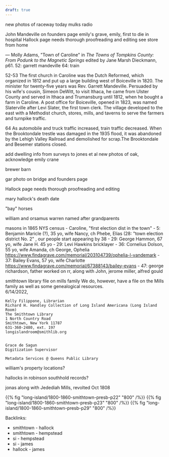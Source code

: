 ```yaml
---
draft: true
---
```



new photos of raceway today
mulks radio


John Mandeville on founders page
emily's grave,
emily, first to die in hospital
Hallock page needs thorough proofreading and editing
see store from home

— Molly Adams, "Town of Caroline" in <em>The Towns of Tompkins County: From Podunk to the Magnetic Springs</em> edited by Jane Marsh Dieckmann, p61.
52: garrett mandeville
64: train

52-53
The first church in Caroline was the Dutch Reformed, which organized in 1812 and put up a large building west of Boiceville in 1820. The minister for twenty-five years was Rev. Garrett Mandeville. Persuaded by his wife's cousin, Simeon DeWitt, to visit Ithaca, he came from Ulster County and served in Ithaca and Trumansburg until 1812, when he bought a farm in Caroline. A post office for Boiceville, opened in 1823, was named Slaterville after Levi Slater, the first town clerk. The village developed to the east with a Methodist church, stores, mills, and taverns to serve the farmers and turnpike traffic.


64
As automobile and truck traffic increased, train traffic decreased. When the Brooktondale trestle was damaged in the 1935 flood, it was abandoned by the Lehigh Valley Railroad and demolished for scrap.The Brooktondale and Besemer stations closed.


add dwelling info from surveys to jones et al
new photos of oak,
acknowledge emily crane

brewer barn

gar photo on bridge and founders page 

Hallock page needs thorough proofreading and editing

mary hallock's death date

"bay" horses

william and orsamus warren named after grandparents


masons in 1865 NYS census
    - Caroline, "first election dist in the town"
        - 5: Benjamin Maricle (?), 35  yo, wife Nancy, ch Phebe, Elias 
        (28: "town election district No. 2" , our people start appearing by 38
        - 29: George Hammon, 67 yo, wife Jane H. 45 yo
        - 29: Levi Hawkins bricklayer
        - 36: Cornelius Dolson, 55 yo, wife Amanda, ch George, Ophelia
            https://www.findagrave.com/memorial/203104739/ophelia-l-vandemark
        - 37: Bailey Evans, 57 yo, wife Charlotte
            https://www.findagrave.com/memorial/67388143/bailey-evans
        - 47: george richardson, father worked on rr, along with John, jerome miller, alfred gould 



smithtown library file on mills family
  We do, however, have a file on the Mills family as well as some genealogical resources.  
  6/14/2022,  
  
    Kelly Filippone, Librarian
    Richard H. Handley Collection of Long Island Americana (Long Island Room)
    The Smithtown Library
    1 North Country Road
    Smithtown, New York 11787
    631-360-2480, ext. 197
    longislandroom@smithlib.org


    Grace de Sagun
    Digitization Supervisor

    Metadata Services @ Queens Public Library

william's property locations?

hallocks in robinson southhold records?

jonas along with Jedediah Mills, revolted Oct 1808

{{% fig "long-island/1800-1860-smithtown-presb-p22" "800" /%}}
{{% fig "long-island/1800-1860-smithtown-presb-p23" "800" /%}}
{{% fig "long-island/1800-1860-smithtown-presb-p29" "800" /%}}

Backlinks:

  - smithtown - hallock
  - smithtown - hempstead
  - si - hempstead
  - si - james
  - hallock - james





